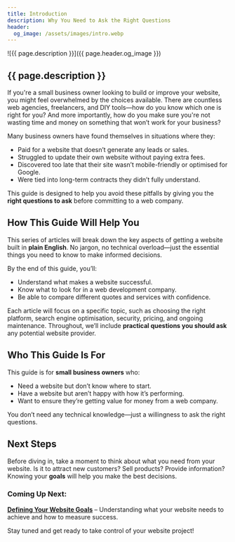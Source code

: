 ```yaml
---
title: Introduction
description: Why You Need to Ask the Right Questions
header:
  og_image: /assets/images/intro.webp
---
```


![{{ page.description }}]({{ page.header.og_image }})

## {{ page.description }}

If you're a small business owner looking to build or improve your website,
you might feel overwhelmed by the choices available. There are countless web
agencies, freelancers, and DIY tools—how do you know which one is right for
you? And more importantly, how do you make sure you're not wasting time and
money on something that won’t work for your business?

Many business owners have found themselves in situations where they:

- Paid for a website that doesn’t generate any leads or sales.
- Struggled to update their own website without paying extra fees.
- Discovered too late that their site wasn’t mobile-friendly or optimised for Google.
- Were tied into long-term contracts they didn’t fully understand.

This guide is designed to help you avoid these pitfalls by giving you the
**right questions to ask** before committing to a web company. 

## How This Guide Will Help You

This series of articles will break down the key aspects of getting a website
built in **plain English**. No jargon, no technical overload—just the
essential things you need to know to make informed decisions.

By the end of this guide, you’ll:

- Understand what makes a website successful.
- Know what to look for in a web development company.
- Be able to compare different quotes and services with confidence.

Each article will focus on a specific topic, such as choosing the right
platform, search engine optimisation, security, pricing, and ongoing
maintenance. Throughout, we’ll include **practical questions you should
ask** any potential website provider.

## Who This Guide Is For

This guide is for **small business owners** who:

- Need a website but don’t know where to start.
- Have a website but aren’t happy with how it’s performing.
- Want to ensure they’re getting value for money from a web company.

You don’t need any technical knowledge—just a willingness to ask the right
questions.

## Next Steps

Before diving in, take a moment to think about what you need from your
website. Is it to attract new customers? Sell products? Provide information?
Knowing your **goals** will help you make the best decisions.

### Coming Up Next: 
**[Defining Your Website Goals](../goals/)** – Understanding what your website needs
to achieve and how to measure success.

Stay tuned and get ready to take control of your website project!

